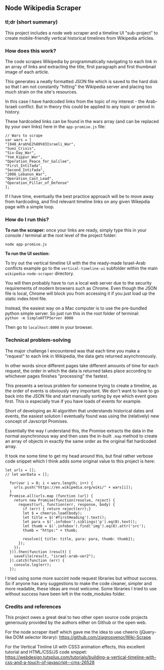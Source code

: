 ## Node Wikipedia Scraper

### tl;dr (short summary)

This project includes a node web scraper and a timeline UI "sub-project" to create mobile-friendly vertical historical timelines from Wikipedia articles.

### How does this work?

The code scrapes Wikipedia by programmatically navigating to each link in an array of links and extracting the title, first paragraph and first thumbnail image of each article. 

This generates a neatly formatted JSON file which is saved to the hard disk so that I am not constantly "hitting" the Wikipedia server and placing too much strain on the site's resources.

In this case I have hardcoded links from the topic of my interest - the Arab-Israeli conflict. But in theory this could be applied to any topic or period in history.

These hardcoded links can be found in the wars array (and can be replaced by your own links) here in the `app-promise.js` file:

```
// Wars to scrape
var wars = [
"1948_Arab%E2%80%93Israeli_War",
"Suez_Crisis",
"Six-Day_War",
"Yom_Kippur_War",
"Operation_Peace_for_Galilee",
"First_Intifada",
"Second_Intifada",
"2006_Lebanon_War",
"Operation_Cast_Lead",
"Operation_Pillar_of_Defense"
];

```

If I have time, eventually the best practice approach will be to move away from hardcoding, and find relevant timeline links on any given Wikepdia page with a simple loop.

### How do I run this?

**To run the scraper:** once your links are ready, simply type this in your console / terminal at the root level of the project folder:

`node app-promise.js`

**To run the UI section:** 

To try out the vertical timeline UI with the  the ready-made Israel-Arab conflicts example go to the `vertical-timeline-ui` subfolder within the main `wikipedia-node-scraper` directory. 

You will then probably have to run a local web server due to the security requirements of modern browsers such as Chrome. Even though the JSON file is local, Chrome will block you from accessing it if you just load up the static index.html file.

Instead, the easiest way on a Mac computer is to use the pre-bundled python simple server. So just run this in the root folder of terminal:  
`python -m SimpleHTTPServer 8000`

Then go to `localhost:8000` in your browser.

### Technical problem-solving

The major challenge I encountered was that each time you make a "request" to each link in Wikipedia, the data gets returned asynchronously. 

In other words since different pages take different amounts of time for each request, the order in which the data is returned takes place according to whichever pages finishes "processing" the fastest.

This presents a serious problem for someone trying to create a timeline, as the order of events is obviously very important. We don't want to have to go back into the JSON file and start manually sorting by eye which event goes first. This is especially true if you have loads of events for example.

Short of developing an AI algorithm that understands historical dates and events, the easiest solution I eventually found was using the (relatively) new concept of Javscript Promises.

Essentially the way I understand this, the Promise extracts the data in the normal asynchronous way and then uses the in-built `.map` method to create an array of objects in exactly the same order as the original flat hardcoded array.

It took me some time to get my head around this, but final rather verbose code snippet which I think adds some original value to this project is here:

```
let urls = [];
// let warData = [];

  for(var i = 0; i < wars.length; i++) {
    urls.push("https://en.wikipedia.org/wiki/" + wars[i]);
  }
  Promise.all(urls.map (function (url) {
    return new Promise(function(resolve, reject) {
      request(url, function(err, response, body) {
        if (err) { return reject(err);}
        let $ = cheerio.load(body);
        let title = $('#firstHeading').text();
        let para = $('.infobox').siblings('p').eq(0).text();
        let thumb = $('.infobox').find('img').eq(0).attr('src');
        thumb = "https:" + thumb;
        
        resolve({ title: title, para: para, thumb: thumb});
      });
    });
  })).then(function (result) {
    saveFile(result, "israel-arab-ver2");
  }).catch(function (err) {
    console.log(err);
  });

```

I tried using some more succint node request libraries but without success. So if anyone has any suggestions to make the code cleaner, simpler and more readable, these ideas are most welcome. Some libraries I tried to use without success have been left in the node_modules folder.

### Credits and references

This project owes a great deal to two other open source code projects generously provided by the authors either on Github or the open web.

For the node scraper itself which gave me the idea to use cheerio (jQuery-like DOM selector library): [https://github.com/ziagrosvenor/Wiki-Scrape ](http://)

For the Vertical Timline UI with CSS3 animation effects, this excellent tutorial and HTML/CSS/JS code snippet: [https://webdesign.tutsplus.com/tutorials/building-a-vertical-timeline-with-css-and-a-touch-of-javascript--cms-26528 
](http://)